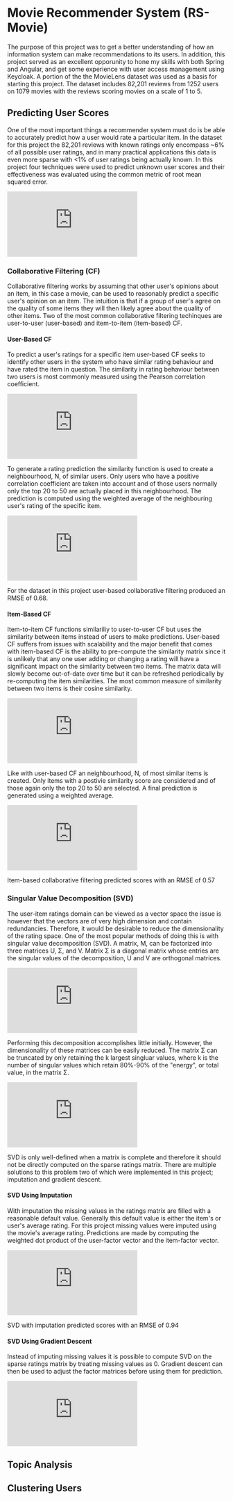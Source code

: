 # Movie Recommender System (RS-Movie)

The purpose of this project was to get a better understanding of how an information system can make recommendations to its users. In addition, this project served as an excellent opporunity to hone my skills with both Spring and Angular, and get some experience with user access management using Keycloak. A portion of the the MovieLens dataset was used as a basis for starting this project. The dataset includes 82,201 reviews from 1252 users on 1079 movies with the reviews scoring movies on a scale of 1 to 5.


## Predicting User Scores

One of the most important things a recommender system must do is be able to accurately predict how a user would rate a particular item. In the dataset for this project the 82,201 reviews with known ratings only encompass ~6% of all possible user ratings, and in many practical applications this data is even more sparse with <1% of user ratings being actually known. In this project four techniques were used to predict unknown user scores and their effectiveness was evaluated using the common metric of root mean squared error. 

![RMSE]

### Collaborative Filtering (CF)

Collaborative filtering works by assuming that other user's opinions about an item, in this case a movie, can be used to reasonably predict a specific user's opinion on an item. The intuition is that if a group of user's agree on the quality of some items they will then likely agree about the quality of other items. Two of the most common collaborative filtering techinques are user-to-user (user-based) and item-to-item (item-based) CF.

#### User-Based CF

To predict a user's ratings for a specific item user-based CF seeks to identify other users in the system who have similar rating behaviour and have rated the item in question. The similarity in rating behaviour between two users is most commonly measured using the Pearson correlation coefficient.

![User_Based_CF_Similarity]

To generate a rating prediction the similarity function is used to create a neighbourhood, N, of similar users. Only users who have a positive correlation coefficient are taken into account and of those users normally only the top 20 to 50 are actually placed in this neighbourhood. The prediction is computed using the weighted average of the neighbouring user's rating of the specific item.

![User_Based_CF_Prediction]

For the dataset in this project user-based collaborative filtering produced an RMSE of 0.68.

#### Item-Based CF

Item-to-item CF functions similariliy to user-to-user CF but uses the similarity between items instead of users to make predictions. User-based CF suffers from issues with scalability and the major benefit that comes with item-based CF is the ability to pre-compute the similarity matrix since it is unlikely that any one user adding or changing a rating will have a significant impact on the similarity between two items. The matrix data will slowly become out-of-date over time but it can be refreshed periodically by re-computing the item similarities. The most common measure of similarity between two items is their cosine similarity.

![Item_Based_CF_Similarity]

Like with user-based CF an neighbourhood, N, of most similar items is created. Only items with a postivie similarity score are considered and of those again only the top 20 to 50 are selected. A final prediction is generated using a weighted average.

![Item_Based_CF_Prediction]

Item-based collaborative filtering predicted scores with an RMSE of 0.57

### Singular Value Decomposition (SVD)

The user-item ratings domain can be viewed as a vector space the issue is however that the vectors are of very high dimension and contain redundancies. Therefore, it would be desirable to reduce the dimensionality of the rating space. One of the most popular methods of doing this is with singular value decomposition (SVD). A matrix, M, can be factorized into three matrices U, Σ, and V. Matrix Σ is a diagonal matrix whose entries are the singular values of the decomposition, U and V are orthogonal matrices.

![SVD]

Performing this decomposition accomplishes little initially. However, the dimensionality of these matrices can be easily reduced. The matrix Σ can be truncated by only retaining the k largest singluar values, where k is the number of singular values which retain 80%-90% of the "energy", or total value, in the matrix Σ.

![SVD_Approximation]

SVD is only well-defined when a matrix is complete and therefore it should not be directly computed on the sparse ratings matrix. There are multiple solutions to this problem two of which were implemented in this project; imputation and gradient descent.

#### SVD Using Imputation

With imputation the missing values in the ratings matrix are filled with a reasonable default value. Generally this default value is either the item's or user's average rating. For this project missing values were imputed using the movie's average rating. Predictions are made by computing the weighted dot product of the user-factor vector and the item-factor vector.

![SVD_Prediction]

SVD with imputation predicted scores with an RMSE of 0.94

#### SVD Using Gradient Descent

Instead of imputing missing values it is possible to compute SVD on the sparse ratings matrix by treating missing values as 0. Gradient descent can then be used to adjust the factor matrices before using them for prediction.

![SVD_Gradient_Descent]


## Topic Analysis


## Clustering Users


[RMSE]: https://latex.codecogs.com/gif.latex?RMSE%3D%5Csqrt%7B%5Cfrac%7B%5Csum_%7B%28u%2Cm%29%5Cin%7BR%7D%7D%28r_%7Bu%2Cm%7D-%5Chat%7Br%7D_%7Bu%2Cm%7D%29%5E2%7D%7B%7CR%7C%7D%7D%20%5C%5C%5C%5C%20%5Cindent%20R%20%3D%20set%5C%3Aof%5C%3Aactual%5C%3Aratings%20%5C%5C%5C%5C%20%5Cindent%20r_%7Bu%2Cm%7D%20%3D%20actual%5C%3Arating%5C%3Aof%5C%3Amovie%5C%3Am%5C%3Aby%5C%3Auser%5C%3Au%20%5C%5C%5C%5C%20%5Cindent%20%5Chat%7Br%7D_%7Bu%2Cm%7D%3D%20predicted%5C%3Arating%5C%3Aof%5C%3Amovie%5C%3Am%5C%3Aby%5C%3Auser%5C%3Au

[User_Based_CF_Similarity]: https://latex.codecogs.com/gif.latex?sim%28u%2Cv%29%3D%5Cfrac%7B%5Csum_%7Bi%20%5Cin%20I%7D%28r_%7Bu%2Ci%7D-%5Cbar%7Br%7D_u%29%28r_%7Bv%2Ci%7D-%5Cbar%7Br%7D_v%29%7D%7B%5Csqrt%7B%5Csum_%7Bi%20%5Cin%20I%7D%28r_%7Bu%2Ci%7D-%5Cbar%7Br%7D_u%29%5E2%7D%5Csqrt%7B%5Csum_%7Bi%20%5Cin%20I%7D%28r_%7Bv%2Ci%7D-%5Cbar%7Br%7D_v%29%5E2%7D%7D%20%5C%5C%5C%5C%20%5Cindent%20I%3DI_u%20%5Ccap%20I_v%3Dset%5C%3Aof%5C%3Aall%5C%3Aitems%5C%3Arated%5C%3Aby%5C%3Aboth%5C%3Ausers%20%5C%5C%5C%5C%20%5Cindent%20r_%7Bu%2Ci%7D%3Drating%5C%3Aof%5C%3Aitem%5C%3Ai%5C%3Aby%5C%3Auser%5C%3Au%20%5C%5C%5C%5C%20%5Cindent%20%5Cbar%7Br%7D_u%3Daverage%5C%3Arating%5C%3Agiven%5C%3Aby%5C%3Auser%5C%3Au%20%5C%5C%5C%5C%20%5Cindent%20r_%7Bv%2Ci%7D%3Drating%5C%3Aof%5C%3Aitem%5C%3Ai%5C%3Aby%5C%3Auser%5C%3Av%20%5C%5C%5C%5C%20%5Cindent%20%5Cbar%7Br%7D_v%3Daverage%5C%3Arating%5C%3Agiven%5C%3Aby%5C%3Auser%5C%3Av

[User_Based_CF_Prediction]: https://latex.codecogs.com/gif.latex?p_%7Bu%2Ci%7D%3D%5Cbar%7Br%7D_u&plus;%5Cfrac%7B%5Csum_%7Bu%5E%5Cprime%20%5Cin%20N%7Dsim%28u%2Cu%5E%5Cprime%29%28r_%7Bu%5E%5Cprime%2Ci%7D-%5Cbar%7Br%7D_%7Bu%5E%5Cprime%7D%29%7D%7B%5Csum_%7Bu%5E%5Cprime%20%5Cin%20N%7Dsim%28u%2Cu%5E%5Cprime%29%7D%20%5C%5C%5C%5C%20%5Cindent%20p_%7Bu%2Ci%7D%3Dpredicted%5C%3Arating%5C%3Aof%5C%3Aitem%5C%3Ai%5C%3Aby%5C%3Auser%5C%3Au%20%5C%5C%5C%5C%20%5Cindent%20N%3Dneighbourhood%5C%3Aof%5C%3Asimilar%5C%3Ausers%20%5C%5C%5C%5C%20%5Cindent%20%5Cbar%7Br%7D_u%3Daverage%5C%3Arating%5C%3Agiven%5C%3Aby%5C%3Auser%5C%3Au%20%5C%5C%5C%5C%20%5Cindent%20sim%28u%2Cu%5E%5Cprime%29%3Dsimilarity%5C%3Abetween%5C%3Ausers%5C%3Au%5C%3Aand%5C%3Au%5E%5Cprime%20%5C%5C%5C%5C%20%5Cindent%20r_%7Bu%5E%5Cprime%2Ci%7D%3Drating%5C%3Aof%5C%3Aitem%5C%3Ai%5C%3Aby%5C%3Auser%5C%3Au%5E%5Cprime%20%5C%5C%5C%5C%20%5Cindent%20%5Cbar%7Br%7D_%7Bu%5E%5Cprime%7D%3Daverage%5C%3Arating%5C%3Agiven%5C%3Aby%5C%3Auser%5C%3Au%5E%5Cprime

[Item_Based_CF_Similarity]: https://latex.codecogs.com/gif.latex?sim%28%5Cvec%7Ba%7D%2C%5Cvec%7Bb%7D%29%20%3D%20%5Cfrac%7B%5Cvec%7Ba%7D%5Cbullet%5Cvec%7Bb%7D%7D%7B%7C%7C%5Cvec%7Ba%7D%7C%7C%5Ccdot%7C%7C%5Cvec%7Bb%7D%7C%7C%7D%20%5C%5C%5C%5C%20%5Cindent%20%5Cvec%7Ba%7D%3Drating%5C%3Avector%5C%3Afor%5C%3Aitem%5C%3Aa%20%5C%5C%5C%5C%20%5Cindent%20%5Cvec%7Bb%7D%3Drating%5C%3Avector%5C%3Afor%5C%3Aitem%5C%3Ab%20%5C%5C%5C%5C%5C%5C%20%5Cindent%20Adjusted%5C%3Acosine%5C%3Asimilarity%20%5C%5C%5C%5C%20%5Cindent%20sim%28%5Cvec%7Ba%7D%2C%5Cvec%7Bb%7D%29%20%3D%20%5Cfrac%7B%5Csum_%7Bu%20%5Cin%20U%7D%28r_%7Bu%2Ca%7D-%5Cbar%7Br%7D_u%29%28r_%7Bu%2Cb%7D-%5Cbar%7Br%7D_u%29%7D%7B%5Csqrt%7B%5Csum_%7Bu%20%5Cin%20U%7D%28r_%7Bu%2Ca%7D-%5Cbar%7Br%7D_u%29%5E2%7D%5Csqrt%7B%5Csum_%7Bu%20%5Cin%20U%7D%28r_%7Bu%2Cb%7D-%5Cbar%7Br%7D_u%29%5E2%7D%7D%20%5C%5C%5C%5C%20%5Cindent%20U%3Dset%5C%3Aof%5C%3Ausers%5C%3Awho%5C%3Ahave%5C%3Arated%5C%3Aboth%5C%3Aitems%20%5C%5C%5C%5C%20%5Cindent%20r_%7Bu%2Ca%7D%3Drating%5C%3Aof%5C%3Aitem%5C%3Aa%5C%3Aby%5C%3Auser%5C%3Au%20%5C%5C%5C%5C%20%5Cindent%20r_%7Bu%2Cb%7D%3Drating%5C%3Aof%5C%3Aitem%5C%3Ab%5C%3Aby%5C%3Auser%5C%3Au%20%5C%5C%5C%5C%20%5Cindent%20%5Cbar%7Br%7D_u%3Daverage%5C%3Arating%5C%3Agiven%5C%3Aby%5C%3Auser%5C%3Au

[Item_Based_CF_Prediction]: https://latex.codecogs.com/gif.latex?p_%7Bu%2Ci%7D%20%3D%20%5Cfrac%7B%5Csum_%7Bi%5E%5Cprime%20%5Cin%20N%7Dsim%28i%2Ci%5E%5Cprime%29r_%7Bu%2Ci%5E%5Cprime%7D%7D%7B%5Csum_%7Bi%5E%5Cprime%20%5Cin%20N%7Dsim%28i%2Ci%5E%5Cprime%29%7D%20%5C%5C%5C%5C%20%5Cindent%20p_%7Bu%2Ci%7D%3Dpredicted%5C%3Arating%5C%3Aof%5C%3Aitem%5C%3Ai%5C%3Aby%5C%3Auser%5C%3Au%5C%5C%5C%5C%20%5Cindent%20N%3Dnegihbourhood%5C%3Aof%5C%3Asimilar%5C%3Aitems%20%5C%5C%5C%5C%20%5Cindent%20sim%28i%2Ci%5E%5Cprime%29%3Dsimilarity%5C%3Abetween%5C%3Aitems%5C%3Ai%5C%3Aand%5C%3Ai%5E%5Cprime%20%5C%5C%5C%5C%20%5Cindent%20r_%7Bu%2Ci%5E%5Cprime%7D%3Drating%5C%3Aof%5C%3Aitem%5C%3Ai%5E%5Cprime%5C%3Aby%5C%3Auser%5C%3Au

[SVD]: https://latex.codecogs.com/gif.latex?Singular%5C%3Avalue%5C%3Adecomposition%5C%3Aof%5C%3Amatrix%5C%3AR%20%5C%5C%5C%5C%20%5Cindent%20M%3DU%20%5CSigma%20V%5ET%20%5C%5C%20%5Cindent%20M%20%5Cin%20%5Cmathbb%7BR%7D%5E%7Bu%20%5Ctimes%20m%7D%20%5C%5C%20%5Cindent%20U%20%5Cin%20%5Cmathbb%7BR%7D%5E%7Bu%20%5Ctimes%20u%7D%20%5C%5C%20%5Cindent%20%5CSigma%20%5Cin%20%5Cmathbb%7BR%7D%5E%7Bu%20%5Ctimes%20m%7D%20%5C%5C%20%5Cindent%20V%5ET%20%5Cin%20%5Cmathbb%7BR%7D%5E%7Bm%20%5Ctimes%20m%7D%20%5C%5C%5C%5C%20%5Cindent%20u%3Dnumber%5C%3Aof%5C%3Ausers%20%5C%5C%20%5Cindent%20m%3Dnumber%5C%3Aof%5C%3Amovies

[SVD_Approximation]: https://latex.codecogs.com/gif.latex?Rank%5C%21-%5C%21k%5C%3Aapproximation%5C%3Aof%5C%3Amatrix%5C%3AM%20%5C%5C%5C%5C%20%5Cindent%20%5Chat%7BM%7D%3DU%20%5CSigma%20V%5ET%20%5C%5C%20%5Cindent%20%5Chat%7BM%7D%20%5Cin%20%5Cmathbb%7BR%7D%5E%7Bu%20%5Ctimes%20m%7D%20%5C%5C%20%5Cindent%20U%20%5Cin%20%5Cmathbb%7BR%7D%5E%7Bu%20%5Ctimes%20k%7D%20%5C%5C%20%5Cindent%20%5CSigma%20%5Cin%20%5Cmathbb%7BR%7D%5E%7Bk%20%5Ctimes%20k%7D%20%5C%5C%20%5Cindent%20V%5ET%20%5Cin%20%5Cmathbb%7BR%7D%5E%7Bk%20%5Ctimes%20m%7D%20%5C%5C

[SVD_Prediction]: https://latex.codecogs.com/gif.latex?p_%7Bu%2Ci%7D%3DU_uI_i%20%5C%5C%5C%5C%20%5Cindent%20M%3DU%20%5CSigma%20V%5ET%20%5C%5C%20%5Cindent%20U%20%3D%20U%20%5C%5C%20%5Cindent%20I%20%3D%20%5CSigma%20V%5ET%5C%5C%5C%5C%20%5Cindent%20U_u%3Du%5E%7Bth%7D%5C%3Arow%5C%3Aof%5C%3Amatrix%5C%3AU%20%5C%5C%20%5Cindent%20I_i%3Di%5E%7Bth%7D%5C%3Acolumn%5C%3Aof%5C%3Amatrix%5C%3AI

[SVD_Gradient_Descent]: https://latex.codecogs.com/gif.latex?M%3DU%20%5CSigma%20V%5ET%20%5C%5C%20%5Cindent%20U%3DU%20%5C%5C%20%5Cindent%20I%3D%5CSigma%20V%5ET%20%5C%5C%5C%5C%20%5Cindent%20Find%5C%3Amatrices%5C%3AU%5C%3Aand%5C%3AV%5C%3Awhich%5C%3Aminimize%20%5C%5C%20%5Cindent%20f%28x%29%3D%5Csum_%7B%7Bu%2Ci%7D%20%5Cin%20R%7D%28r_%7Bu%2Ci%7D-U_uI_i%29%5E2&plus;%5Clambda%28%5Csum_%7Bu%20%5Cin%20U%7D%7C%7CU_u%7C%7C%5E2&plus;%5Csum_%7Bi%20%5Cin%20I%7D%7C%7CI_i%7C%7C%5E2%29%20%5C%5C%5C%5C%20%5Cindent%20%5Cfrac%7B%5Cpartial%20f%7D%7B%5Cpartial%20U%7D%3D-2%5Csum_%7B%7Bu%2Ci%7D%20%5Cin%20R%7D%28r_%7Bu%2Ci%7D-U_uI_i%29I_i&plus;2%20%5Cgamma%20%7C%7CU_u%7C%7C%20%5C%5C%20%5Cindent%20%5Cfrac%7B%5Cpartial%20f%7D%7B%5Cpartial%20I%7D%3D-2%5Csum_%7B%7Bu%2Ci%7D%20%5Cin%20R%7D%28r_%7Bu%2Ci%7D-U_uI_i%29U_u&plus;2%20%5Cgamma%20%7C%7CI_i%7C%7C%20%5C%5C%5C%5C%20%5Cindent%20%5Cnabla%20U%3D%5B%5Cnabla%20U_%7Buk%7D%5D%3D%5Clambda%5B-2%5Csum_%7B%7Bu%2Ci%7D%20%5Cin%20R%7D%28r_%7Bu%2Ci%7D-U_uI_i%29I_%7Bik%7D&plus;2%20%5Cgamma%20U_%7Buk%7D%5D%20%5C%5C%20%5Cindent%20%5Cnabla%20I%3D%5B%5Cnabla%20I_%7Bki%7D%5D%3D%5Clambda%5B-2%5Csum_%7B%7Bu%2Ci%7D%20%5Cin%20R%7D%28r_%7Bu%2Ci%7D-U_uI_i%29U_%7Buk%7D&plus;2%20%5Cgamma%20I_%7Bik%7D%5D%20%5C%5C%5C%5C%20%5Cindent%20R%3Dset%5C%3Aof%5C%3Aactual%5C%3Aratings%20%5C%5C%20%5Cindent%20r_%7Bu%2Ci%7D%3Drating%5C%3Aof%5C%3Aitem%5C%3Ai%5C%3Aby%5C%3Auser%5C%3Au%20%5C%5C%20%5Cindent%20U_u%3Du%5E%7Bth%7D%5C%3Arow%5C%3Aof%5C%3Amatrix%5C%3AU%20%5C%5C%20%5Cindent%20I_i%3Di%5E%7Bth%7D%5C%3Acolumn%5C%3Aof%5C%3Amatrix%5C%3AI%20%5C%5C%20%5Cindent%20%5Clambda%3Dlearning%5C%3Arate%5C%3A%28typically%5C%3A0.001%29%5C%5C%20%5Cindent%20%5Cgamma%3Dregularization%5C%3Afactor%5C%3A%28typically%5C%3A0.1%29
